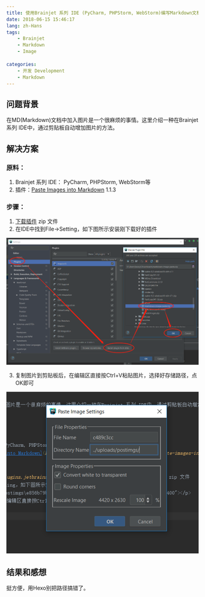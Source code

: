 ```yaml
---
title: 使用Brainjet 系列 IDE (PyCharm, PHPStorm, WebStorm)编写Markdown文档，直接粘贴图片的方法
date: 2018-06-15 15:46:17
lang: zh-Hans
tags:
    - Brainjet
    - Markdown
    - Image
    
categories: 
    - 开发 Development
    - Markdown
---
```


## 问题背景

在MD(Markdown)文档中加入图片是一个很麻烦的事情。这里介绍一种在Brainjet 系列 IDE中，通过剪贴板自动增加图片的方法。

## 解决方案

### 原料：
1. Brainjet 系列 IDE： PyCharm, PHPStorm, WebStorm等
2. 插件：[Paste Images into Markdown](https://plugins.jetbrains.com/plugin/8446-paste-images-into-markdown) 1.1.3

### 步骤：
1. [下载插件](https://plugins.jetbrains.com/plugin/8446-paste-images-into-markdown) zip 文件
2. 在IDE中找到File->Setting，如下图所示安装刚下载好的插件

<img src="\uploads\postimgs\e856b79b.png" alt="安装插件" title="安装插件" />

3. 复制图片到剪贴板后，在编辑区直接按Ctrl+V粘贴图片，选择好存储路径，点OK即可

<img src="\uploads\postimgs\7a612439.png" alt="粘贴图片" title="粘贴图片" />

## 结果和感想
挺方便，用Hexo别把路径搞错了。


